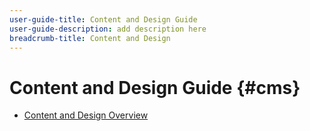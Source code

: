 ```yaml
---
user-guide-title: Content and Design Guide
user-guide-description: add description here
breadcrumb-title: Content and Design
---
```


# Content and Design Guide {#cms}

- [Content and Design Overview](overview.md)

